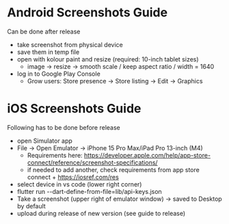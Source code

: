 # Android Screenshots Guide
Can be done after release

- take screenshot from physical device
- save them in temp file
- open with kolour paint and resize (required: 10-inch tablet sizes)
    - image -> resize -> smooth scale / keep aspect ratio / width = 1640
- log in to Google Play Console
    - Grow users: Store presence → Store listing → Edit → Graphics

# iOS Screenshots Guide
Following has to be done before release

- open Simulator app
- File -> Open Emulator -> iPhone 15 Pro Max/iPad Pro 13-inch (M4)
    - Requirements here: https://developer.apple.com/help/app-store-connect/reference/screenshot-specifications/
    - if needed to add another, check requirements from app store connect + https://iosref.com/res
- select device in vs code (lower right corner)
- flutter run --dart-define-from-file=lib/api-keys.json
- Take a screenshot (upper right of emulator window) -> saved to Desktop by default
- upload during release of new version (see guide to release)

